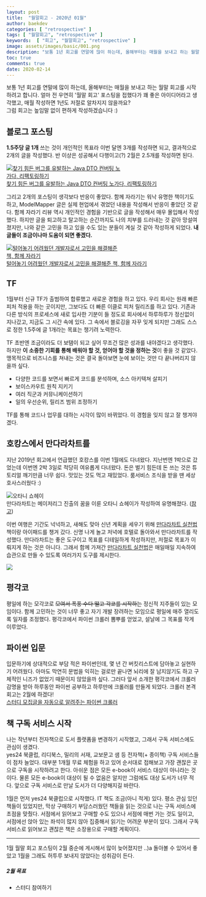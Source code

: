 ```yaml
---
layout: post
title:  "월말회고 - 2020년 01월"
author: baekdev
categories: [ "retrospective" ]
tags: [ "월말회고", "retrospective" ]
keywords:  [ "회고", "월말회고", "retrospective" ]  
image: assets/images/basic/001.png  
description: "보통 1년 회고를 연말에 많이 하는데, 올해부터는 매월을 보내고 하는 월말 회고를 시작하려고 합니다. 얼마 전 우연히 '월말 회고' 포스팅을 접했다가 꽤 좋은 아이디어라고 생각했고, 매월 작성하면 1년도 저절로 알차지지 않을까요?"  
toc: true
comments: true  
date: 2020-02-14  
---  
```


보통 1년 회고를 연말에 많이 하는데, 올해부터는 매월을 보내고 하는 월말 회고를 시작하려고 합니다. 얼마 전 우연히 '월말 회고' 포스팅을 접했다가 꽤 좋은 아이디어라고 생각했고, 매월 작성하면 1년도 저절로 알차지지 않을까요?  
그럼 회고는 높임말 없이 편하게 작성하겠습니다 :)  


## 블로그 포스팅    

**1.5주당 글 1개** 쓰는 것이 개인적인 목표라 이번 달엔 3개를 작성하면 되고, 결과적으로 2개의 글을 작성했다. 반 이상은 성공해서 다행이고(?) 2월은 2.5개를 작성하면 된다. 

<a href="{{site.url}}{{site.baseUrl}}/post/15/" target="_blank"><img src="{{site.baseurl}}/{{site.assetsurl}}/images/post/2020/2020_015.png" style="max-width:300px;" alt="찾기 힘든 버그를 유발하는 Java DTO 컨버팅 노가다, 리팩토링하기" /><br/>찾기 힘든 버그를 유발하는 Java DTO 컨버팅 노가다, 리팩토링하기</a>  

그리고 2개의 포스팅이 생각보다 반응이 좋았다. 함께 자라기는 워낙 유명한 책이기도 하고, ModelMapper 글은 실제 현업에서 겪었던 내용을 작성해서 반응이 좋았던 것 같다. 함께 자라기 리뷰 역시 개인적인 경험을 기반으로 글을 작성해서 매우 몰입해서 작성했다. 하지만 글을 퇴고하고 탈고하는 순간까지도 나의 치부를 드러내는 것 같아 망설여졌지만, 나와 같은 고민을 하고 있을 수도 있는 분들이 계실 것 같아 작성하게 되었다. **내 글들이 조금이나마 도움이 되면 좋겠다.**    

<a href="{{site.url}}{{site.baseUrl}}/post/15/" target="_blank"><img src="{{site.baseurl}}/{{site.assetsurl}}/images/post/2020/2020_016.png" style="max-width:300px;" alt="털어놓기 어려웠던 개발자로서 고민을 해결해준 책, 함께 자라기" /><br/>털어놓기 어려웠던 개발자로서 고민을 해결해준 책, 함께 자라기</a>  


## TF  

1월부터 신규 TF가 출범하여 합류했고 새로운 경험을 하고 있다. 우리 회사는 원래 빠른 피처 적용을 하는 곳이지만, 그보다도 더 빠른 이클로 피처 릴리즈를 하고 있다. 기존과 다른 방식의 프로세스에 새로 입사한 기분이 들 정도로 회사에서 하루하루가 정신없이 지나갔고, 지금도 그 시간 속에 있다. 그 속에서 블로깅을 자꾸 잊게 되지만 그래도 스스로 정한 1.5주에 글 1개라는 목표는 챙기려 노력한다.   

TF 초반엔 조금이라도 더 보탬이 되고 싶어 무조건 많은 성과를 내야겠다고 생각했다. 하지만 **이 소중한 기회를 통해 배워야 할 것, 얻어야 할 것을 정하는 것**이 좋을 것 같았다. 맹목적으로 비즈니스를 쳐내는 것은 결국 돌아보면 눈에 보이는 것만 다 끝나버리지 않을까 싶다.  
  
- 다양한 코드를 보면서 빠르게 코드를 분석하며, 소스 아키텍쳐 살피기  
- 보이스카우트 원칙 지키기  
- 여러 직군과 커뮤니케이션하기  
- 일의 우선순위, 릴리즈 범위 조정하기  

TF를 통해 코드나 업무를 대하는 시각이 많이 바뀌었다. 이 경험을 잊지 않고 잘 챙겨야겠다.  


## 호캉스에서 만다라차트를  

지난 2019년 회고에서 언급했던 호캉스를 이번 1월에도 다녀왔다. 지난번엔 1박으로 갔었는데 이번엔 2박 3일로 적당히 여유롭게 다녀왔다. 돈은 벌기 힘든데 돈 쓰는 것은 튜토리얼 깨기만큼 너무 쉽다. 맛있는 것도 먹고 재밌었다. 룸서비스 조식을 받을 땐 세상 호사스러웠다 :)  

![오타니 쇼헤이]({{site.baseurl}}/{{site.assetsurl}}/images/post/2020/2020_018_001.jpg)   
만다라차트는 메이저리그 진출의 꿈을 이룬 오타니 쇼헤이가 작성하여 유명해졌다. (<a href="https://m.post.naver.com/viewer/postView.nhn?volumeNo=27240187" target="_blank">참고</a>)  

이번 여행은 기간도 넉넉하고, 새해도 맞아 신년 계획을 세우기 위해 <a href="https://coupa.ng/bpa4d5" target="_blank">만다라차트 실천법</a> 책이랑 아이패드를 챙겨 갔다. 신명 나게 놀고 저녁에 호텔로 돌아와서 만다라차트를 작성했다. 만다라차트는 좋은 도구이고 목표를 디테일하게 작성하지만, 저절로 목표가 이뤄지게 하는 것은 아니다. 그래서 함께 가져간 <a href="https://coupa.ng/bpa4d5" target="_blank">만다라차트 실천법</a>은 매일매일 지속하여 습관으로 만들 수 있도록 여러가지 도구를 제시한다.  

<img src="https://image.aladin.co.kr/product/15091/45/cover500/s372534583_1.jpg" />   

 
## 평각코  

평일에 하는 모각코로 ~~모여서 폭풍 수다 떨고 각코를 시작하는~~ 정신적 지주들이 있는 모임이다. 함께 고민하는 것이 너무 좋고 자기 개발 장려하는 모임으로 평일에 매주 열리도록 일자를 조정했다. 평각코에서 파이썬 크롤러 뽐뿌를 얻었고, 설날에 그 목표를 작게 이루었다.  

## 파이썬 입문  

입문하기에 상대적으로 부담 적은 파이썬인데, 몇 년 간 버킷리스트에 담아놓고 실현하기 어려웠다. 아마도 막연히 문법을 익히는 걸로만 끝나면 뇌리에 잘 남지않기도 하고 구체적인 니즈가 없었기 때문이지 않았을까 싶다. 그러다 앞서 소개한 평각코에서 크롤러 감명을 받아 하루동안 파이썬 공부하고 하루만에 크롤러를 만들게 되었다. 크롤러 본격 회고는 2월에 하겠다!  
<a href="https://github.com/baekdev/crawler-study-gathering" target="_blank">스터디 모집글을 자동으로 알려주는 파이썬 크롤러</a>  


## 책 구독 서비스 시작  

나는 작년부터 전자책으로 도서 플랫폼을 변경하기 시작했고, 그래서 구독 서비스에도 관심이 생겼다.  
yes24 북클럽, 리디북스, 밀리의 서재, 교보문고 샘 등 전자책(+ 종이책) 구독 서비스들이 점차 늘었다. 대부분 1개월 무료 체험을 하고 있어 순서대로 접해보고 가장 괜찮은 곳으로 구독을 시작하려고 한다. 아쉬운 점은 모든 e-book이 서비스 대상이 아니라는 것이다. 물론 모든 e-book이 대상이 될 수 없음은 알지만 그럼에도 대상 도서가 너무 적다. 앞으로 구독 서비스로 만날 도서가 더 다양해지길 바란다.  

1월은 먼저 yes24 북클럽으로 시작했다. IT 책도 조금(아니 적게) 있다. 평소 관심 있던 책들이 있었지만, 막상 구매하기 부담스러웠던 책들을 읽는 것으로 나는 구독 서비스에 초점을 맞췄다. 서점에서 읽어보고 구매할 수도 있으나 서점에 매번 가는 것도 일이고, 서점에선 앉아 있는 좌석이 많지 않아 집중해서 읽기는 어려운 부분이 있다. 그래서 구독 서비스로 읽어보고 괜찮은 책은 소장용으로 구매할 계획이다.  


---    

1월 월말 회고 포스팅이 2월 중순에 게시해서 많이 늦어졌지만 ..)a 돌아볼 수 있어서 좋았고 1월을 그래도 허투루 보내지 않았다는 성취감이 든다.  

##### 2월 목표  
- 스터디 참여하기  
   
